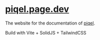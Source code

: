 # [piqel.page.dev](https://github.com/piqel.page.dev)

The website for the documentation of [piqel](https://github.com/fuyutarow/piqel).


Build with Vite + SolidJS + TailwindCSS

